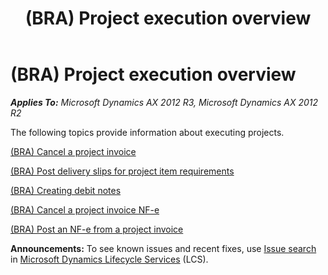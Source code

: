﻿---
title: (BRA) Project execution overview
TOCTitle: (BRA) Project execution overview
ms:assetid: 83cb226a-2e69-4746-90bd-85c7e6c38a3d
ms:mtpsurl: https://technet.microsoft.com/en-us/library/JJ710547(v=AX.60)
ms:contentKeyID: 49384438
ms.date: 04/18/2014
mtps_version: v=AX.60
---

# (BRA) Project execution overview 


_**Applies To:** Microsoft Dynamics AX 2012 R3, Microsoft Dynamics AX 2012 R2_

The following topics provide information about executing projects.

[(BRA) Cancel a project invoice](bra-cancel-a-project-invoice.md)

[(BRA) Post delivery slips for project item requirements](bra-post-delivery-slips-for-project-item-requirements.md)

[(BRA) Creating debit notes](bra-creating-debit-notes.md)

[(BRA) Cancel a project invoice NF-e](bra-cancel-a-project-invoice-nf-e.md)

[(BRA) Post an NF-e from a project invoice](bra-post-an-nf-e-from-a-project-invoice.md)

  
**Announcements:** To see known issues and recent fixes, use [Issue search](http://go.microsoft.com/fwlink/?linkid=389258) in [Microsoft Dynamics Lifecycle Services](http://go.microsoft.com/fwlink/?linkid=306505) (LCS).

